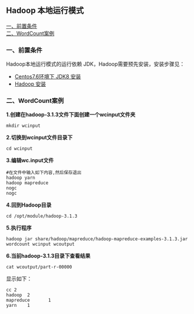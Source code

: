 ## Hadoop 本地运行模式

<nav>
<a href="#一、前置条件">一、前置条件</a><br/>
<a href="#二、WordCount案例">二、WordCount案例</a><br/>
</nav>



### 一、前置条件

Hadoop本地运行模式的运行依赖 JDK，Hadoop需要预先安装，安装步骤见：

+ [Centos7.6环境下 JDK8 安装](https://github.com/heibaiying/BigData-Notes/blob/master/notes/installation/Linux下JDK安装.md)
+ [Hadoop 安装](https://github.com/heibaiying/BigData-Notes/blob/master/notes/installation/Linux下JDK安装.md)



### 二、WordCount案例

**1.创建在hadoop-3.1.3文件下面创建一个wcinput文件夹**

~~~shell
mkdir wcinput
~~~

**2.切换到wcinput文件目录下**

~~~shell
cd wcinput
~~~

**3.编辑wc.input文件**

~~~shell
#在文件中输入如下内容,然后保存退出
hadoop yarn
hadoop mapreduce
nogc
nogc
~~~

**4.回到Hadoop目录**

~~~shell
cd /opt/module/hadoop-3.1.3
~~~

**5.执行程序**

~~~shell
hadoop jar share/hadoop/mapreduce/hadoop-mapreduce-examples-3.1.3.jar wordcount wcinput wcoutput
~~~

**6.当前hadoop-3.1.3目录下查看结果**

~~~shell
cat wcoutput/part-r-00000
~~~

显示如下：

~~~shell
cc 2
hadoop  2
mapreduce       1
yarn    1
~~~

